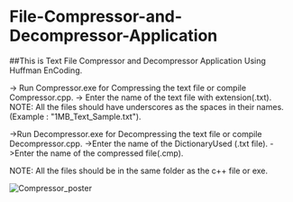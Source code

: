 # File-Compressor-and-Decompressor-Application
##This is Text File Compressor and Decompressor Application Using Huffman EnCoding.

-> Run Compressor.exe for Compressing the text file or compile Compressor.cpp.
-> Enter the name of the text file with extension(.txt).
NOTE: All the files should have underscores as the spaces in their names. (Example : "1MB_Text_Sample.txt").

->Run Decompressor.exe for Decompressing the text file or compile Decompressor.cpp.
->Enter the name of the DictionaryUsed (.txt file).
->Enter the name of the compressed file(.cmp).

NOTE: All the files should be in the same folder as the c++ file or exe.

![Compressor_poster](https://user-images.githubusercontent.com/88092437/178101185-34e634df-c098-4bcb-bbb9-9e5ad1d5f4a9.png)
